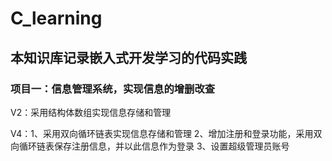 # C_learning

## 本知识库记录嵌入式开发学习的代码实践

### 项目一：信息管理系统，实现信息的增删改查
V2：采用结构体数组实现信息存储和管理

V4：1、采用双向循环链表实现信息存储和管理
    2、增加注册和登录功能，采用双向循环链表保存注册信息，并以此信息作为登录
    3、设置超级管理员账号
